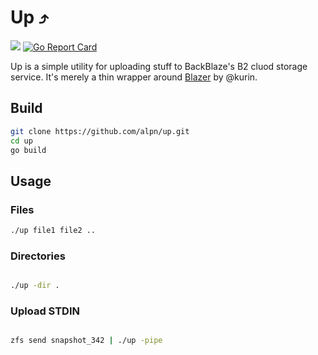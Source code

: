 Up ⤴️
====

![](https://github.com/alpn/up/workflows/Go/badge.svg)
[![Go Report Card](https://goreportcard.com/badge/github.com/alpn/up)](https://goreportcard.com/report/github.com/alpn/up)

Up is a simple utility for uploading stuff to BackBlaze's B2 cluod storage service.
It's merely a thin wrapper around [Blazer](https://github.com/kurin/blazer) by @kurin.

## Build
```bash
git clone https://github.com/alpn/up.git
cd up
go build
```
## Usage

### Files
```bash
./up file1 file2 ..
```
### Directories

```bash

./up -dir . 

```
### Upload STDIN

```bash

zfs send snapshot_342 | ./up -pipe

```
